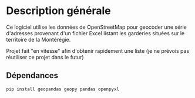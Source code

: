# Description générale

Ce logiciel utilise les données de OpenStreetMap pour geocoder une série d'adresses provenant d'un fichier Excel listant les garderies situées sur le territoire de la Montérégie.

Projet fait "en vitesse" afin d'obtenir rapidement une liste (je ne prévois pas réutiliser ce projet dans le futur)

## Dépendances

```pip install geopandas geopy pandas openpyxl```